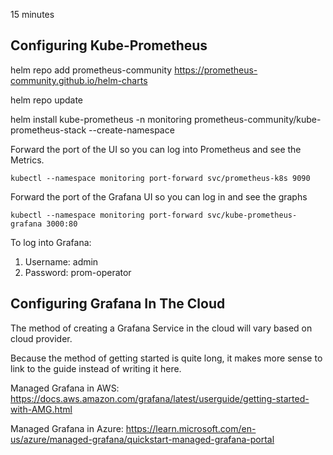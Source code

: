 15 minutes

## Configuring Kube-Prometheus

helm repo add prometheus-community https://prometheus-community.github.io/helm-charts

helm repo update

helm install kube-prometheus -n monitoring prometheus-community/kube-prometheus-stack --create-namespace

Forward the port of the UI so you can log into Prometheus and see the Metrics.

```
kubectl --namespace monitoring port-forward svc/prometheus-k8s 9090
```

Forward the port of the Grafana UI so you can log in and see the graphs


```
kubectl --namespace monitoring port-forward svc/kube-prometheus-grafana 3000:80
```

To log into Grafana:
1. Username: admin
2. Password: prom-operator

## Configuring Grafana In The Cloud

The method of creating a Grafana Service in the cloud will vary based on cloud provider.

Because the method of getting started is quite long, it makes more sense to link to the guide instead of writing it here.

Managed Grafana in AWS: https://docs.aws.amazon.com/grafana/latest/userguide/getting-started-with-AMG.html

Managed Grafana in Azure: https://learn.microsoft.com/en-us/azure/managed-grafana/quickstart-managed-grafana-portal